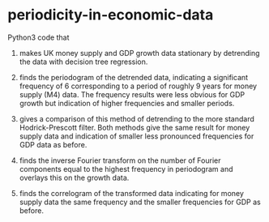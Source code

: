 # periodicity-in-economic-data

Python3 code that 

1) makes UK money supply and GDP growth data stationary by detrending the data with decision tree regression. 

2) finds the periodogram of the detrended data, indicating a significant frequency of 6 corresponding to a period of roughly 9 years for money supply (M4) data. The frequency results were less obvious for GDP growth but indication of higher frequencies and smaller periods.

3) gives a comparison of this method of detrending to the more standard Hodrick-Prescott filter. Both methods give the same result for money supply data and indication of smaller less pronounced frequencies for GDP data as before.

4) finds the inverse Fourier transform on the number of Fourier components equal to the highest frequency in periodogram and overlays this on the growth data.

5) finds the correlogram of the transformed data indicating for money supply data the same frequency and the smaller frequencies for GDP as before.
